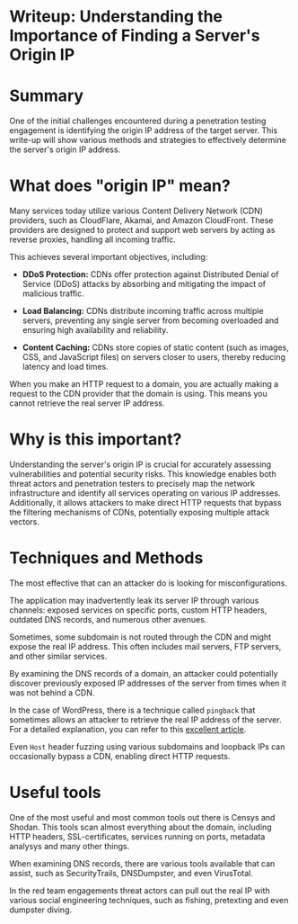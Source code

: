 # Writeup: Understanding the Importance of Finding a Server's Origin IP

# Summary

One of the initial challenges encountered during a penetration testing engagement is identifying the origin IP address of the target server. This write-up will show various methods and strategies to effectively determine the server's origin IP address.

# What does "origin IP" mean?

Many services today utilize various Content Delivery Network (CDN) providers, such as CloudFlare, Akamai, and Amazon CloudFront. These providers are designed to protect and support web servers by acting as reverse proxies, handling all incoming traffic.

This achieves several important objectives, including:

- **DDoS Protection:** CDNs offer protection against Distributed Denial of Service (DDoS) attacks by absorbing and mitigating the impact of malicious traffic.

- **Load Balancing:** CDNs distribute incoming traffic across multiple servers, preventing any single server from becoming overloaded and ensuring high availability and reliability.

- **Content Caching:** CDNs store copies of static content (such as images, CSS, and JavaScript files) on servers closer to users, thereby reducing latency and load times.

When you make an HTTP request to a domain, you are actually making a request to the CDN provider that the domain is using. This means you cannot retrieve the real server IP address.

# Why is this important?

Understanding the server's origin IP is crucial for accurately assessing vulnerabilities and potential security risks. This knowledge enables both threat actors and penetration testers to precisely map the network infrastructure and identify all services operating on various IP addresses.
Additionally, it allows attackers to make direct HTTP requests that bypass the filtering mechanisms of CDNs, potentially exposing multiple attack vectors.

# Techniques and Methods

The most effective that can an attacker do is looking for misconfigurations.

The application may inadvertently leak its server IP through various channels: exposed services on specific ports, custom HTTP headers, outdated DNS records, and numerous other avenues.

Sometimes, some subdomain is not routed through the CDN and might expose the real IP address. This often includes mail servers, FTP servers, and other similar services.

By examining the DNS records of a domain, an attacker could potentially discover previously exposed IP addresses of the server from times when it was not behind a CDN.

In the case of WordPress, there is a technique called `pingback` that sometimes allows an attacker to retrieve the real IP address of the server. For a detailed explanation, you can refer to this [excellent article](https://blog.nem.ec/2020/01/22/discover-cloudflare-wordpress-ip/).

Even `Host` header fuzzing using various subdomains and loopback IPs can occasionally bypass a CDN, enabling direct HTTP requests.

# Useful tools

One of the most useful and most common tools out there is Censys and Shodan. This tools scan almost everything about the domain, including HTTP headers, SSL-certificates, services running on ports, metadata analysys and many other things.

When examining DNS records, there are various tools available that can assist, such as SecurityTrails, DNSDumpster, and even VirusTotal.

In the red team engagements threat actors can pull out the real IP with various social engineering techniques, such as fishing, pretexting and even dumpster diving.
